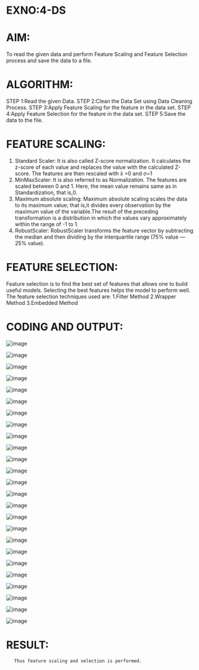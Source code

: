 # EXNO:4-DS
# AIM:
To read the given data and perform Feature Scaling and Feature Selection process and save the
data to a file.

# ALGORITHM:
STEP 1:Read the given Data.
STEP 2:Clean the Data Set using Data Cleaning Process.
STEP 3:Apply Feature Scaling for the feature in the data set.
STEP 4:Apply Feature Selection for the feature in the data set.
STEP 5:Save the data to the file.

# FEATURE SCALING:
1. Standard Scaler: It is also called Z-score normalization. It calculates the z-score of each value and replaces the value with the calculated Z-score. The features are then rescaled with x̄ =0 and σ=1
2. MinMaxScaler: It is also referred to as Normalization. The features are scaled between 0 and 1. Here, the mean value remains same as in Standardization, that is,0.
3. Maximum absolute scaling: Maximum absolute scaling scales the data to its maximum value; that is,it divides every observation by the maximum value of the variable.The result of the preceding transformation is a distribution in which the values vary approximately within the range of -1 to 1.
4. RobustScaler: RobustScaler transforms the feature vector by subtracting the median and then dividing by the interquartile range (75% value — 25% value).

# FEATURE SELECTION:
Feature selection is to find the best set of features that allows one to build useful models. Selecting the best features helps the model to perform well.
The feature selection techniques used are:
1.Filter Method
2.Wrapper Method
3.Embedded Method

# CODING AND OUTPUT:

![image](https://github.com/user-attachments/assets/49633a0e-d8fb-4e01-bfaa-4dc00b450f2f)
 
![image](https://github.com/user-attachments/assets/3b1a9850-7b5a-44b3-b49b-e2a40a21bcdd)

![image](https://github.com/user-attachments/assets/cc9a81ff-e8da-4ebf-a90c-abe6acbceda6)

![image](https://github.com/user-attachments/assets/6c8ca962-9ce7-4dff-84cd-9822a2aea7e8)

![image](https://github.com/user-attachments/assets/4f9bce16-08be-4dbd-afbe-7d02d77bc94f)

![image](https://github.com/user-attachments/assets/4173a16b-14ba-4949-8bab-67507dfe8f3c)

![image](https://github.com/user-attachments/assets/aeadec1a-9647-4eab-985a-a369b0429fc6)


![image](https://github.com/user-attachments/assets/60343356-ecf8-4fe0-ae8a-6c671ad6c642)

![image](https://github.com/user-attachments/assets/2c472741-4e81-47f9-a3a6-9a0a613141ba)

![image](https://github.com/user-attachments/assets/853dd06a-f17f-481a-ad18-583e0a05127a)

![image](https://github.com/user-attachments/assets/2ffc5f2f-9f41-4546-a3e2-bd0c0abaaddd)

![image](https://github.com/user-attachments/assets/43a19879-1dd4-46fe-ac8e-32902e092f7c)

![image](https://github.com/user-attachments/assets/60325c76-e675-484a-ac59-50016ddc61e2)

![image](https://github.com/user-attachments/assets/6619f6ba-bc18-4bd7-be61-9d4ec1deb6e4)

![image](https://github.com/user-attachments/assets/8291ef50-e942-417f-89bd-d07af9c8a961)

![image](https://github.com/user-attachments/assets/fa7d85d4-9f70-4a8c-aeed-aa51bf28a2b4)

![image](https://github.com/user-attachments/assets/36d88e5d-34e6-4b80-918d-02161ca60099)

![image](https://github.com/user-attachments/assets/53988d70-5620-49db-9e74-b95d71f589cc)

![image](https://github.com/user-attachments/assets/a70267ec-4404-452a-9faa-4856ea9f719d)

![image](https://github.com/user-attachments/assets/9de6b8ab-7078-41de-af6a-6efb565440eb)


![image](https://github.com/user-attachments/assets/b6419328-dd1c-44f4-ae5f-c9339cba4fc9)

![image](https://github.com/user-attachments/assets/c49b603d-392c-4579-b3c4-c3c3f427caf0)

![image](https://github.com/user-attachments/assets/f143dfdf-c6bf-44c6-a1f2-d01ad393664b)

![image](https://github.com/user-attachments/assets/09928677-ce7f-4a7c-a573-c307e7c8e932)

![image](https://github.com/user-attachments/assets/54709694-3992-4195-b50b-36fcc10f2117)

# RESULT:
       Thus feature scaling and selection is performed.

